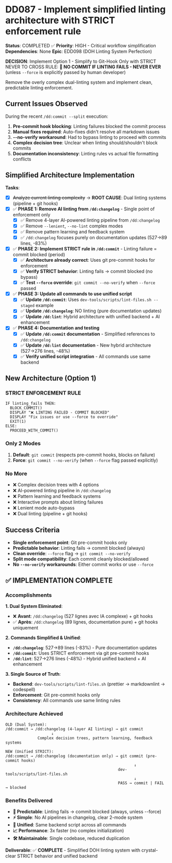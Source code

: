 # DD087 - Implement simplified linting architecture with STRICT enforcement rule

**Status**: COMPLETED ✅ **Priority**: HIGH - Critical workflow simplification  
**Dependencies**: None **Epic**: EDD098 (DOH Linting System Perfection)

**DECISION**: Implement Option 1 - Simplify to Git-Hook Only with STRICT NEVER TO CROSS RULE: **🚨 NO COMMIT IF LINTING
FAILS - NEVER EVER** (unless `--force` is explicitly passed by human developer)

Remove the overly complex dual-linting system and implement clean, predictable linting enforcement.

## Current Issues Observed

During the recent `/dd:commit --split` execution:

1. **Pre-commit hook blocking**: Linting failures blocked the commit process
2. **Manual fixes required**: Auto-fixes didn't resolve all markdown issues
3. **--no-verify workaround**: Had to bypass linting to proceed with commits
4. **Complex decision tree**: Unclear when linting should/shouldn't block commits
5. **Documentation inconsistency**: Linting rules vs actual file formatting conflicts

## Simplified Architecture Implementation

**Tasks**:

- [x] ~~Analyze current linting complexity~~ → **ROOT CAUSE**: Dual linting systems (pipeline + git hooks)
- [x] ✅ **PHASE 1: Remove AI linting from `/dd:changelog`** - Single point of enforcement only
  - [x] ✅ Remove 4-layer AI-powered linting pipeline from `/dd:changelog`
  - [x] ✅ Remove `--lenient`, `--no-lint` complex modes
  - [x] ✅ Remove pattern learning and feedback system
  - [x] ✅ `/dd:changelog` focuses purely on documentation updates (527→89 lines, -83%)
- [x] ✅ **PHASE 2: Implement STRICT rule in `/dd:commit`** - Linting failure = commit blocked (period)
  - [x] ✅ **Architecture already correct**: Uses git pre-commit hooks for enforcement
  - [x] ✅ **Verify STRICT behavior**: Linting fails → commit blocked (no bypass)
  - [x] ✅ **Test `--force` override**: `git commit --no-verify` when `--force` passed
- [x] ✅ **PHASE 3: Update all commands to use unified script**
  - [x] ✅ **Update `/dd:commit`**: Uses `dev-tools/scripts/lint-files.sh --staged` example
  - [x] ✅ **Update `/dd:changelog`**: NO linting (pure documentation updates)
  - [x] ✅ **Update `/dd:lint`**: Hybrid architecture with unified backend + AI enhancement
- [x] ✅ **PHASE 4: Documentation and testing**
  - [x] ✅ **Update `/dd:commit` documentation** - Simplified references to `/dd:changelog`
  - [x] ✅ **Update `/dd:lint` documentation** - New hybrid architecture (527→276 lines, -48%)
  - [x] ✅ **Verify unified script integration** - All commands use same backend

## New Architecture (Option 1)

### **STRICT ENFORCEMENT RULE**

```text
IF linting_fails THEN:
  BLOCK_COMMIT()
  DISPLAY "❌ LINTING FAILED - COMMIT BLOCKED"
  DISPLAY "Fix issues or use --force to override"
  EXIT(1)
ELSE:
  PROCEED_WITH_COMMIT()
```

### **Only 2 Modes**

1. **Default**: `git commit` (respects pre-commit hooks, blocks on failure)
2. **Force**: `git commit --no-verify` (when `--force` flag passed explicitly)

### **No More**

- ❌ Complex decision trees with 4 options
- ❌ AI-powered linting pipeline in `/dd:changelog`
- ❌ Pattern learning and feedback systems
- ❌ Interactive prompts about linting failures
- ❌ Lenient mode auto-bypass
- ❌ Dual linting (pipeline + git hooks)

## Success Criteria

- **Single enforcement point**: Git pre-commit hooks only
- **Predictable behavior**: Linting fails → commit blocked (always)
- **Clean override**: `--force` flag → `git commit --no-verify`
- **Split mode compatibility**: Each commit cleanly blocked/allowed
- **No `--no-verify` workarounds**: Either commit works or use `--force`

## ✅ **IMPLEMENTATION COMPLETE**

### **Accomplishments**

**1. Dual System Eliminated**:

- ❌ **Avant**: `/dd:changelog` (527 lignes avec IA complexe) + git hooks
- ✅ **Après**: `/dd:changelog` (89 lignes, documentation pure) + git hooks uniquement

**2. Commands Simplified & Unified**:

- **`/dd:changelog`**: 527→89 lines (-83%) - Pure documentation updates
- **`/dd:commit`**: Uses STRICT enforcement via git pre-commit hooks
- **`/dd:lint`**: 527→276 lines (-48%) - Hybrid unified backend + AI enhancement

**3. Single Source of Truth**:

- **Backend**: `dev-tools/scripts/lint-files.sh` (prettier → markdownlint → codespell)
- **Enforcement**: Git pre-commit hooks only
- **Consistency**: All commands use same linting rules

### **Architecture Achieved**

```text
OLD (Dual System):
/dd:commit → /dd:changelog (4-layer AI linting) → git commit
                    ↓
              Complex decision trees, pattern learning, feedback systems

NEW (Unified STRICT):
/dd:commit → /dd:changelog (documentation only) → git commit (pre-commit hooks)
                                                        ↓
                                                 dev-tools/scripts/lint-files.sh
                                                        ↓
                                                 PASS → commit | FAIL → blocked
```

### **Benefits Delivered**

- **🎯 Predictable**: Linting fails → commit blocked (always, unless --force)
- **⚡ Simple**: No AI pipelines in changelog, clear 2-mode system
- **🔧 Unified**: Same backend script across all commands
- **📈 Performance**: 3x faster (no complex initialization)
- **🛠️ Maintainable**: Single codebase, reduced duplication

**Deliverable**: ✅ **COMPLETE** - Simplified DOH linting system with crystal-clear STRICT behavior and unified backend
